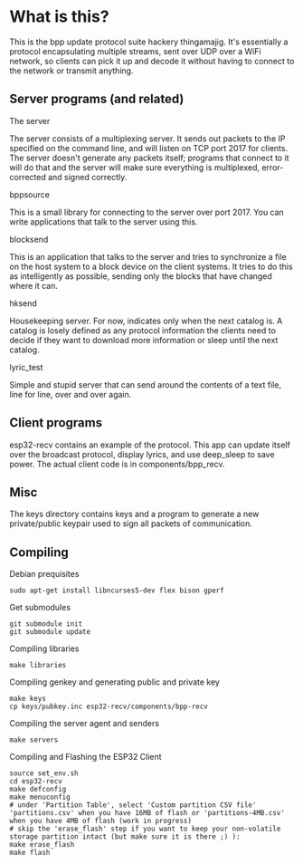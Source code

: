 What is this?
=============

This is the bpp update protocol suite hackery thingamajig. It's essentially a protocol encapsulating
multiple streams, sent over UDP over a WiFi network, so clients can pick it up and decode it without
having to connect to the network or transmit anything.

Server programs (and related)
-----------------------------

The server

The server consists of a multiplexing server. It sends out packets to the IP specified on the command
line, and will listen on TCP port 2017 for clients. The server doesn't generate any packets itself;
programs that connect to it will do that and the server will make sure everything is multiplexed,
error-corrected and signed correctly.

bppsource

This is a small library for connecting to the server over port 2017. You can write applications that
talk to the server using this.

blocksend

This is an application that talks to the server and tries to synchronize a file on the host system
to a block device on the client systems. It tries to do this as intelligently as possible, sending
only the blocks that have changed where it can.

hksend

Housekeeping server. For now, indicates only when the next catalog is. A catalog is losely defined
as any protocol information the clients need to decide if they want to download more information or 
sleep until the next catalog.

lyric_test

Simple and stupid server that can send around the contents of a text file, line for line, over and 
over again.

Client programs
---------------

esp32-recv contains an example of the protocol. This app can update itself over the broadcast protocol,
display lyrics, and use deep_sleep to save power. The actual client code is in components/bpp_recv.

Misc
----

The keys directory contains keys and a program to generate a new private/public keypair used to sign all
packets of communication.

Compiling
---------

Debian prequisites

```
sudo apt-get install libncurses5-dev flex bison gperf
```

Get submodules

```
git submodule init
git submodule update
```

Compiling libraries

```
make libraries
```

Compiling genkey and generating public and private key

```
make keys
cp keys/pubkey.inc esp32-recv/components/bpp-recv
```

Compiling the server agent and senders

```
make servers
```

Compiling and Flashing the ESP32 Client

```
source set_env.sh
cd esp32-recv
make defconfig
make menuconfig
# under 'Partition Table', select 'Custom partition CSV file' 'partitions.csv' when you have 16MB of flash or 'partitions-4MB.csv' when you have 4MB of flash (work in progress)
# skip the 'erase_flash' step if you want to keep your non-volatile storage partition intact (but make sure it is there ;) ):
make erase_flash 
make flash
```

